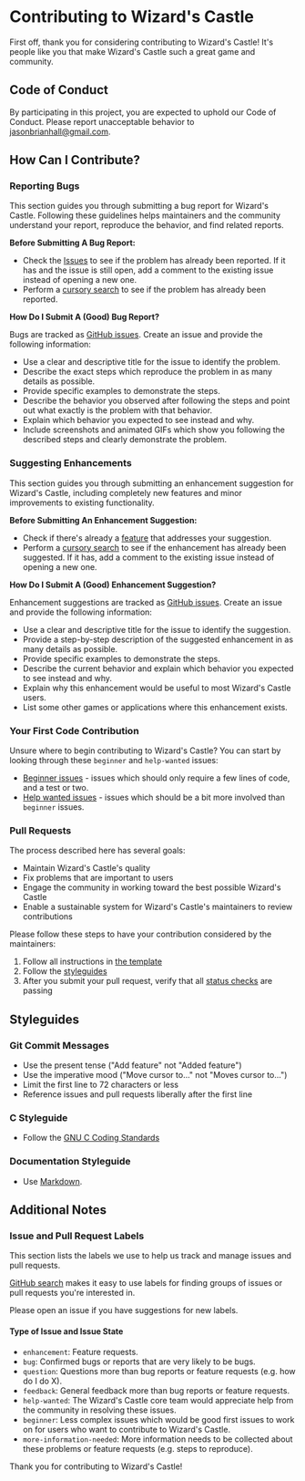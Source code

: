 # Contributing to Wizard's Castle

First off, thank you for considering contributing to Wizard's Castle! It's people like you that make Wizard's Castle such a great game and community.

## Code of Conduct

By participating in this project, you are expected to uphold our Code of Conduct. Please report unacceptable behavior to [jasonbrianhall@gmail.com](mailto:jasonbrianhall@gmail.com).

## How Can I Contribute?

### Reporting Bugs

This section guides you through submitting a bug report for Wizard's Castle. Following these guidelines helps maintainers and the community understand your report, reproduce the behavior, and find related reports.

**Before Submitting A Bug Report:**

* Check the [Issues](https://github.com/jasonbrianhall/wizardscastle/issues) to see if the problem has already been reported. If it has and the issue is still open, add a comment to the existing issue instead of opening a new one.
* Perform a [cursory search](https://github.com/search?q=+is%3Aissue+user%3Ajasonbrianhall) to see if the problem has already been reported.

**How Do I Submit A (Good) Bug Report?**

Bugs are tracked as [GitHub issues](https://guides.github.com/features/issues/). Create an issue and provide the following information:

* Use a clear and descriptive title for the issue to identify the problem.
* Describe the exact steps which reproduce the problem in as many details as possible.
* Provide specific examples to demonstrate the steps.
* Describe the behavior you observed after following the steps and point out what exactly is the problem with that behavior.
* Explain which behavior you expected to see instead and why.
* Include screenshots and animated GIFs which show you following the described steps and clearly demonstrate the problem.

### Suggesting Enhancements

This section guides you through submitting an enhancement suggestion for Wizard's Castle, including completely new features and minor improvements to existing functionality.

**Before Submitting An Enhancement Suggestion:**

* Check if there's already a [feature](https://github.com/jasonbrianhall/wizardscastle/labels/feature) that addresses your suggestion.
* Perform a [cursory search](https://github.com/search?q=+is%3Aissue+user%3Ajasonbrianhall) to see if the enhancement has already been suggested. If it has, add a comment to the existing issue instead of opening a new one.

**How Do I Submit A (Good) Enhancement Suggestion?**

Enhancement suggestions are tracked as [GitHub issues](https://guides.github.com/features/issues/). Create an issue and provide the following information:

* Use a clear and descriptive title for the issue to identify the suggestion.
* Provide a step-by-step description of the suggested enhancement in as many details as possible.
* Provide specific examples to demonstrate the steps.
* Describe the current behavior and explain which behavior you expected to see instead and why.
* Explain why this enhancement would be useful to most Wizard's Castle users.
* List some other games or applications where this enhancement exists.

### Your First Code Contribution

Unsure where to begin contributing to Wizard's Castle? You can start by looking through these `beginner` and `help-wanted` issues:

* [Beginner issues](https://github.com/jasonbrianhall/wizardscastle/labels/beginner) - issues which should only require a few lines of code, and a test or two.
* [Help wanted issues](https://github.com/jasonbrianhall/wizardscastle/labels/help%20wanted) - issues which should be a bit more involved than `beginner` issues.

### Pull Requests

The process described here has several goals:

- Maintain Wizard's Castle's quality
- Fix problems that are important to users
- Engage the community in working toward the best possible Wizard's Castle
- Enable a sustainable system for Wizard's Castle's maintainers to review contributions

Please follow these steps to have your contribution considered by the maintainers:

1. Follow all instructions in [the template](PULL_REQUEST_TEMPLATE.md)
2. Follow the [styleguides](#styleguides)
3. After you submit your pull request, verify that all [status checks](https://help.github.com/articles/about-status-checks/) are passing

## Styleguides

### Git Commit Messages

* Use the present tense ("Add feature" not "Added feature")
* Use the imperative mood ("Move cursor to..." not "Moves cursor to...")
* Limit the first line to 72 characters or less
* Reference issues and pull requests liberally after the first line

### C Styleguide

* Follow the [GNU C Coding Standards](https://www.gnu.org/prep/standards/standards.html)

### Documentation Styleguide

* Use [Markdown](https://daringfireball.net/projects/markdown/).

## Additional Notes

### Issue and Pull Request Labels

This section lists the labels we use to help us track and manage issues and pull requests.

[GitHub search](https://help.github.com/articles/searching-issues/) makes it easy to use labels for finding groups of issues or pull requests you're interested in.

Please open an issue if you have suggestions for new labels.

#### Type of Issue and Issue State

* `enhancement`: Feature requests.
* `bug`: Confirmed bugs or reports that are very likely to be bugs.
* `question`: Questions more than bug reports or feature requests (e.g. how do I do X).
* `feedback`: General feedback more than bug reports or feature requests.
* `help-wanted`: The Wizard's Castle core team would appreciate help from the community in resolving these issues.
* `beginner`: Less complex issues which would be good first issues to work on for users who want to contribute to Wizard's Castle.
* `more-information-needed`: More information needs to be collected about these problems or feature requests (e.g. steps to reproduce).

Thank you for contributing to Wizard's Castle!

